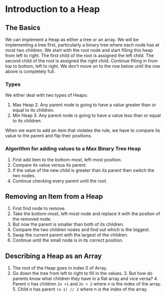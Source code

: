 # Introduction to a Heap

## The Basics

We can implement a Heap as either a tree or an array.
We will be implementing a tree first, particularly a binary tree where each node has at most two children.
We start with the root node and start filling this heap from left to right.
The first child of the root is assigned the left child.
The second child of the root is assigned the right child.
Continue filling in from top to bottom, left to right.
We don't move on to the row below until the row above is completely full.


### Types

We either deal with two types of Heaps:
1. Max Heap
    2. Any parent node is going to have a value greater than or equal to its children.
2. Min Heap
    3. Any parent node is going to have a value less than or equal to its children.


When we want to add an item that violates the rule, we have to compare its value to the parent and flip their positions.


### Algorithm for adding values to a Max Binary Tree Heap

1. First add item to the bottom-most, left-most position.
2. Compare its value versus its parent.
3. If the value of the new child is greater than its parent then switch the two nodes.
4. Continue checking every parent until the root.


## Removing an Item from a Heap

1. First find node to remove.
2. Take the bottom-most, left-most node and replace it with the positon of the removed node.
3. But now the parent is smaller than both of its children.
4. Compare the two children nodes and find out which is the biggest.
5. Swap the current parent with the largest of the children.
6. Continue until the small node is in its correct position.

## Describing a Heap as an Array

1. The root of the Heap goes in index 0 of Array.
2. Go down the tree from left to right to fill in the values.
    3. But how do parents know what children they have in a flat array and vice versa?
        4. Parent n has children `2n +1` and `2n + 2` where n is the index of the array.
        5. Child n has parent `(n-1) // 2` where n is the index of the array.
